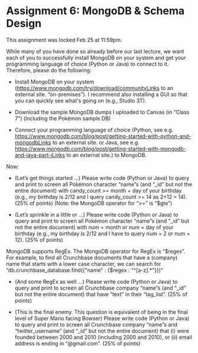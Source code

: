 # Assignment 6: MongoDB &amp; Schema Design

This assignment was locked Feb 25 at 11:59pm.

While many of you have done so already before our last lecture, we want each of you to successfully install MongoDB on your system and get your programming language of choice (Python or Java) to connect to it.  Therefore, please do the following:

- Install MongoDB on your system (https://www.mongodb.com/try/download/communityLinks to an external site. “on-premises”). I recommend also installing a GUI so that you can quickly see what's going on (e.g., Studio 3T).

- Download the sample MongoDB dumps I uploaded to Canvas (in “Class 7”) (including the Pokémon sample DB)

- Connect your programming language of choice (Python, see e.g. https://www.mongodb.com/blog/post/getting-started-with-python-and-mongodbLinks to an external site. or Java, see e.g. https://www.mongodb.com/blog/post/getting-started-with-mongodb-and-java-part-iLinks to an external site.) to MongoDB.
 

Now:

- (Let’s get things started …) Please write code (Python or Java) to query and print to screen all Pokémon character “name”s (and “_id” but not the entire document) with candy_count >= month + day of your birthday  (e.g., my birthday is 2/12 and I query candy_count >= 14 as 2+12 = 14).  (25% of points)   (Note:  the MongoDB operator for “>=” is “$gte”)

- (Let’s sprinkle in a little or …) Please write code (Python or Java) to query and print to screen all Pokémon character “name”s (and “_id” but not the entire document) with num = month or num = day of your birthday  (e.g., my birthday is 2/12 and I have to query num = 2 or num = 12).  (25% of points)

MongoDB supports RegEx.  The MongoDB operator for RegEx is “$regex”.  For example, to find all Crunchbase documents that have a (company) name that starts with a lower case character, we can search for “db.crunchbase_database.find({"name" : {$regex : "^[a-z].*"}})”

- (And some RegEx as well …) Please write code (Python or Java) to query and print to screen all Crunchbase company “name”s (and “_id” but not the entire document) that have “text” in their “tag_list”.  (25% of points)

- (This is the final enemy. This question is equivalent of being in the final level of Super Mario facing Bowser)  Please write code (Python or Java) to query and print to screen all Crunchbase company “name”s and “twitter_username” (and “_id” but not the entire document) that (i) were founded between 2000 and 2010 (including 2000 and 2010), or (ii) email address is ending in “@gmail.com”.  (25% of points)
 
 
